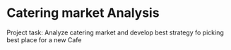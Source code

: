 # Catering market Analysis
Project task: Analyze catering market and develop best strategy fo picking best place for a new Cafe

